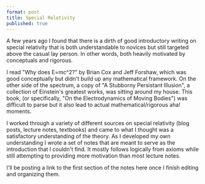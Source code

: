 ```yaml
---
format: post
title: Special Relativity
published: true
---
```

A few years ago I found that there is a dirth of good introductory writing on special relativity that is both understandable to novices but still targeted above the casual lay person. In other words, both heavily motivated by conceptuals and rigorous.

I read "Why does E=mc^2?" by Brian Cox and Jeff Forshaw, which was good conceptually but didn't build up any mathematical framework. On the other side of the spectrum, a copy of "A Stubborny Persistant Illusion", a collection of Einstein's greatest works, was sitting around my house. This book, (or specifically, "On the Electrodynamics of Moving Bodies") was difficult to parse but it also lead to actual mathematical/rigorous aha! moments.

I worked through a variety of different sources on special relativity (blog posts, lecture notes, textbooks) and came to what I thought was a satisfactory understanding of the theory. As I developed my own understanding I wrote a set of notes that are meant to serve as the introduction that I couldn't find. It mostly follows logically from axioms while still attempting to providing more motivation than most lecture notes.

I'll be posting a link to the first section of the notes here once I finish editing and organizing them.
